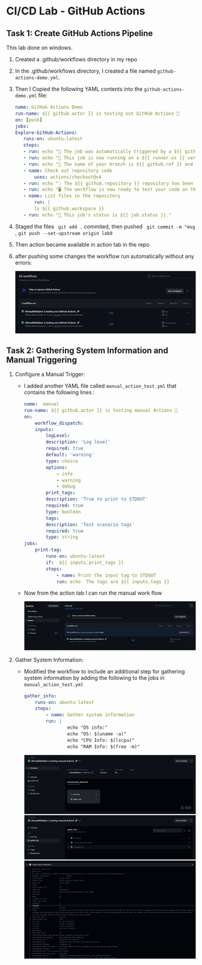 # CI/CD Lab - GitHub Actions


## Task 1: Create GitHub Actions Pipeline

This lab done on windows.

1. Created a .github/workflows directory in my repo

2. In the .github/workflows directory, I created a file named `github-actions-demo.yml`.

3. Then I Copied the following YAML contents into the `github-actions-demo.yml` file:
     ```yaml
    name: GitHub Actions Demo
    run-name: ${{ github.actor }} is testing out GitHub Actions 🚀
    on: [push]
    jobs:
    Explore-GitHub-Actions:
        runs-on: ubuntu-latest
        steps:
        - run: echo "🎉 The job was automatically triggered by a ${{ github.event_name }} event."
        - run: echo "🐧 This job is now running on a ${{ runner.os }} server hosted by GitHub!"
        - run: echo "🔎 The name of your branch is ${{ github.ref }} and your repository is ${{ github.repository }}."
        - name: Check out repository code
            uses: actions/checkout@v4
        - run: echo "💡 The ${{ github.repository }} repository has been cloned to the runner."
        - run: echo "🖥️ The workflow is now ready to test your code on the runner."
        - name: List files in the repository
            run: |
            ls ${{ github.workspace }}
        - run: echo "🍏 This job's status is ${{ job.status }}."
    ```

4. Staged the files  ` git add .` commited, then pushed  ` git commit -m "msg` , `git push --set-upstream origin lab9`

5. Then action became available in action tab in the repo

6. after pushing some changes the workflow run automatically without any errors:

     ![Alt text](images/1.png)


 ## Task 2: Gathering System Information and Manual Triggering

 1. Configure a Manual Trigger:
    - I added another YAML file called `manual_action_test.yml`
        that contains the following lines :
        ```yaml
        name:  manual  
        run-name: ${{ github.actor }} is testing manual Actions 🚀
        on:
            workflow_dispatch:
            inputs:
                logLevel:
                description: 'Log level'
                required: true
                default: 'warning'
                type: choice
                options:
                    - info
                    - warning
                    - debug
                print_tags:
                description: 'True to print to STDOUT'
                required: true
                type: boolean
                tags:
                description: 'Test scenario tags'
                required: true
                type: string
        jobs:
            print-tag:
                runs-on: ubuntu-latest
                if:  ${{ inputs.print_tags }} 
                steps:
                    - name: Print the input tag to STDOUT
                    run: echo  The tags are ${{ inputs.tags }} 
        ```
    - Now from the action tab I can run the manual work flow
    
        ![Alt text](images/2.png)

2. Gather System Information:
   - Modified the  workflow to include an additional step for gathering system information by   adding the following to the jobs in `manual_action_test.yml` 
        ```yaml
        gather_info:
            runs-on: ubuntu-latest
            steps:
                - name: Gather system information
                run: |
                        echo "OS info:"
                        echo "OS: $(uname -a)"
                        echo "CPU Info: $(lscpu)"
                        echo "RAM Info: $(free -m)"
        ```
        ![Alt text](images/3.png)
        ![Alt text](images/4.png)
        ![Alt text](images/5.png)